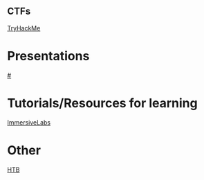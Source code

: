 ## CTFs 
[TryHackMe](https://tryhackme.com/dashboard)

# Presentations
[#](#)
# Tutorials/Resources for learning
[ImmersiveLabs](https://immersivelabs.online/signin)
# Other
[HTB](https://www.hackthebox.eu/home)
